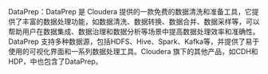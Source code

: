 DataPrep：DataPrep 是 Cloudera 提供的一款免费的数据清洗和准备工具，它提供了丰富的数据处理功能，如数据清洗、数据转换、数据合并、数据采样等，可以帮助用户在数据集成、数据治理和数据分析等场景中提高数据处理效率和准确性。DataPrep 支持多种数据源，包括HDFS、Hive、Spark、Kafka等，并提供了易于使用的可视化界面和一系列数据处理工具。Cloudera 旗下的其他产品，如CDH和HDP，中也包含了DataPrep。